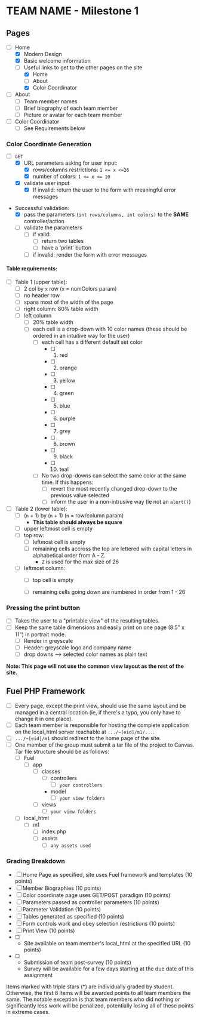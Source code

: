 # TEAM NAME - Milestone 1

## Pages
- [ ] Home
  - [X] Modern Design
  - [X] Basic welcome information
  - [ ] Useful links to get to the other pages on the site
    - [X] Home
    - [ ] About
    - [X] Color Coordinator
- [ ] About
  - [ ] Team member names
  - [ ] Brief biography of each team member
  - [ ] Picture or avatar for each team member
- [ ] Color Coordinator
  - [ ] See Requirements below

### Color Coordinate Generation
- [ ] `GET`
  - [X] URL parameters asking for user input:
    - [X] rows/columns restrictions: `1 <= x <=26`
    - [X] number of colors: `1 <= x <= 10`
  - [X] validate user input
    - [X] If invalid: return the user to the form with meaningful error messages
- Successful validation:
  - [X] pass the parameters `(int rows/columns, int colors)` to the **SAME** controller/action
  - [ ] validate the parameters
    - [ ] if valid:
      - [ ] return two tables
      - [ ] have a 'print' button
    - [ ] if invalid: render the form with error messages

#### Table requirements:
- [ ] Table 1 (upper table):
  - [ ] 2 col by `x` row (`x` = numColors param)
  - [ ] no header row
  - [ ] spans most of the width of the page
  - [ ] right column: 80% table width
  - [ ] left column
     - [ ] 20% table width
     - [ ] each cell is a drop-down with 10 color names (these should be ordered in an intuitive way for the user)
        - [ ] each cell has a different default set color
           - [ ] 1. red
           - [ ] 2. orange
           - [ ] 3. yellow
           - [ ] 4. green
           - [ ] 5. blue
           - [ ] 6. purple
           - [ ] 7. grey
           - [ ] 8. brown
           - [ ] 9. black
           - [ ] 10. teal
         - [ ] No two drop-downs can select the same color at the same time. If this happens:
           - [ ] revert the most recently changed drop-down to the previous value selected
           - [ ] inform the user in a non-intrusive way (ie not an `alert()`)
- [ ] Table 2 (lower table):
  - [ ] (`n` + 1) by (`n` + 1) (`n` = row/column param)
    - **This table should always be square**
  - [ ] upper leftmost cell is empty
  - [ ] top row:
    - [ ] leftmost cell is empty
    - [ ] remaining cells accross the top are lettered with capital letters in alphabetical order from A - Z.
      - `Z` is used for the max size of 26
  - [ ] leftmost column:
    - [ ] top cell is empty
    - [ ] remaining cells going down are numbered in order from 1 - 26


### Pressing the print button
- [ ] Takes the user to a "printable view" of the resulting tables.
- [ ] Keep the same table dimensions and easily print on one page (8.5" x 11") in portrait mode.
  - [ ] Render in greyscale
  - [ ] Header: greyscale logo and company name
  - [ ] drop downs --> selected color names as plain text

**Note: This page will not use the common view layout as the rest of the site.**


## Fuel PHP Framework
- [ ] Every page, except the print view, should use the same layout and be managed in a central location (ie, if there's a typo, you only have to change it in one place).
- [ ] Each team member is responsible for hosting the complete application on the local_html server reachable at `.../~[eid]/m1/...`.
- [ ] `.../~[eid]/m1` should redirect to the home page of the site.
- [ ] One member of the group must submit a tar file of the project to Canvas. Tar file structure should be as follows:
  - [ ] Fuel
    - [ ] app
      - [ ] classes
        - [ ] controllers
           - [ ] `your controllers`
        -  model
           - [ ] `your view folders`
      - [ ] views
        - [ ] `your view folders`
  - [ ] local_html
    - [ ] m1
      - [ ] index.php
      - [ ] assets
        - [ ] `any assets used`

### Grading Breakdown
- [ ] Home Page as specified, site uses Fuel framework and templates (10 points)
- [ ] Member Biographies (10 points)
- [ ] Color coordinate page uses GET/POST paradigm (10 points)
- [ ] Parameters passed as controller parameters (10 points)
- [ ] Parameter Validation (10 points)
- [ ] Tables generated as specified (10 points)
- [ ] Form controls work and obey selection restrictions (10 points)
- [ ] Print View (10 points)
- [ ] * Site available on team member's local_html at the specified URL (10 points)
- [ ] * Submission of team post-survey (10 points)
  - Survey will be available for a few days starting at the due date of this assignment

Items marked with triple stars (*) are individually graded by student.  Otherwise, the first 8 items will be awarded points to all team members the same.  The notable exception is that team members who did nothing or significantly less work will be penalized, potentially losing all of these points in extreme cases.
